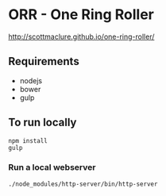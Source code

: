 # ORR - One Ring Roller

http://scottmaclure.github.io/one-ring-roller/

## Requirements

* nodejs
* bower
* gulp

## To run locally

```
npm install
gulp
```

### Run a local webserver

```
./node_modules/http-server/bin/http-server
```